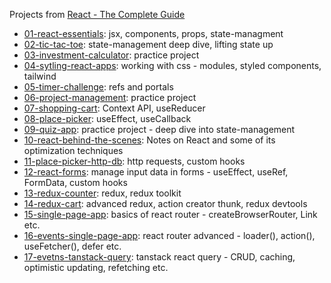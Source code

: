 Projects from [React - The Complete Guide](https://www.udemy.com/course/react-the-complete-guide-incl-redux)

- [01-react-essentials](./01-react-essentials/): jsx, components, props, state-managment
- [02-tic-tac-toe](./02-tic-tac-toe/): state-management deep dive, lifting state up
- [03-investment-calculator](/03-investment-calculator/): practice project
- [04-sytling-react-apps](/04-styling-react-apps/): working with css - modules, styled components, tailwind
- [05-timer-challenge](./05-timer-challenge/): refs and portals
- [06-project-management](./06-project-management/): practice project
- [07-shopping-cart](./07-shopping-cart/): Context API, useReducer
- [08-place-picker](./08-place-picker/): useEffect, useCallback
- [09-quiz-app](./09-quiz-app/): practice project - deep dive into state-management
- [10-react-behind-the-scenes](./10-react-behind-the-scenes/): Notes on React and some of its optimization techniques
- [11-place-picker-http-db](./11-place-picker-http-db/): http requests, custom hooks
- [12-react-forms](./12-react-forms/): manage input data in forms - useEffect, useRef, FormData, custom hooks
- [13-redux-counter](./13-redux-counter/): redux, redux toolkit
- [14-redux-cart](./14-redux-cart/): advanced redux, action creator thunk, redux devtools
- [15-single-page-app](./15-single-page-app/): basics of react router - createBrowserRouter, Link etc.
- [16-events-single-page-app](./16-events-single-page-app): react router advanced - loader(), action(), useFetcher(), defer etc.
- [17-evetns-tanstack-query](./17-events-tanstack-query): tanstack react query - CRUD, caching, optimistic updating, refetching etc.



